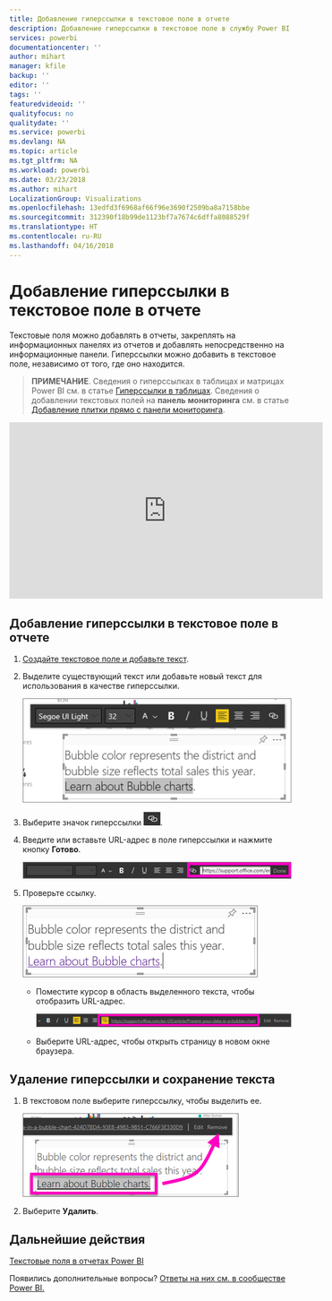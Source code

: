```yaml
---
title: Добавление гиперссылки в текстовое поле в отчете
description: Добавление гиперссылки в текстовое поле в службу Power BI и Power BI Desktop
services: powerbi
documentationcenter: ''
author: mihart
manager: kfile
backup: ''
editor: ''
tags: ''
featuredvideoid: ''
qualityfocus: no
qualitydate: ''
ms.service: powerbi
ms.devlang: NA
ms.topic: article
ms.tgt_pltfrm: NA
ms.workload: powerbi
ms.date: 03/23/2018
ms.author: mihart
LocalizationGroup: Visualizations
ms.openlocfilehash: 13edfd3f6968af66f96e3690f2509ba8a7158bbe
ms.sourcegitcommit: 312390f18b99de1123bf7a7674c6dffa8088529f
ms.translationtype: HT
ms.contentlocale: ru-RU
ms.lasthandoff: 04/16/2018
---
```

# <a name="add-a-hyperlink-to-a-text-box-in-a-report"></a>Добавление гиперссылки в текстовое поле в отчете
Текстовые поля можно добавлять в отчеты, закреплять на информационных панелях из отчетов и добавлять непосредственно на информационные панели. Гиперссылки можно добавить в текстовое поле, независимо от того, где оно находится.  

> **ПРИМЕЧАНИЕ**. Сведения о гиперссылках в таблицах и матрицах Power BI см. в статье [Гиперссылки в таблицах](power-bi-hyperlinks-in-tables.md). Сведения о добавлении текстовых полей на **панель мониторинга** см. в статье [Добавление плитки прямо с панели мониторинга](service-dashboard-add-widget.md). 
> 
> 

<iframe width="560" height="315" src="https://www.youtube.com/embed/_3q6VEBhGew#t=0m55s" frameborder="0" allowfullscreen></iframe>


## <a name="to-add-a-hyperlink-to-a-text-box-in-a-report"></a>Добавление гиперссылки в текстовое поле в отчете
1. [Создайте текстовое поле и добавьте текст](power-bi-reports-add-text-and-shapes.md). 
2. Выделите существующий текст или добавьте новый текст для использования в качестве гиперссылки.
   
   ![](media/service-add-hyperlink-to-text-box/power-bi-hyperlink-new.png)
3. Выберите значок гиперссылки ![](media/service-add-hyperlink-to-text-box/power-bi-hyperlink-icon.png).
4. Введите или вставьте URL-адрес в поле гиперссылки и нажмите кнопку **Готово**.
   
   ![](media/service-add-hyperlink-to-text-box/power-bi-add-link.png)
5. Проверьте ссылку.  
   
   ![](media/service-add-hyperlink-to-text-box/power-bi-test-link.png)
   
   * Поместите курсор в область выделенного текста, чтобы отобразить URL-адрес.  
     
      ![](media/service-add-hyperlink-to-text-box/power-bi-hyperlink-edit.png)
   * Выберите URL-адрес, чтобы открыть страницу в новом окне браузера.

## <a name="to-remove-the-hyperlink-but-leave-the-text"></a>Удаление гиперссылки и сохранение текста
1. В текстовом поле выберите гиперссылку, чтобы выделить ее.
   
     ![](media/service-add-hyperlink-to-text-box/power-bi-hyperlink-remove.png)
2. Выберите **Удалить**. 

## <a name="next-steps"></a>Дальнейшие действия
[Текстовые поля в отчетах Power BI](power-bi-reports-add-text-and-shapes.md)

Появились дополнительные вопросы? [Ответы на них см. в сообществе Power BI.](http://community.powerbi.com/)

